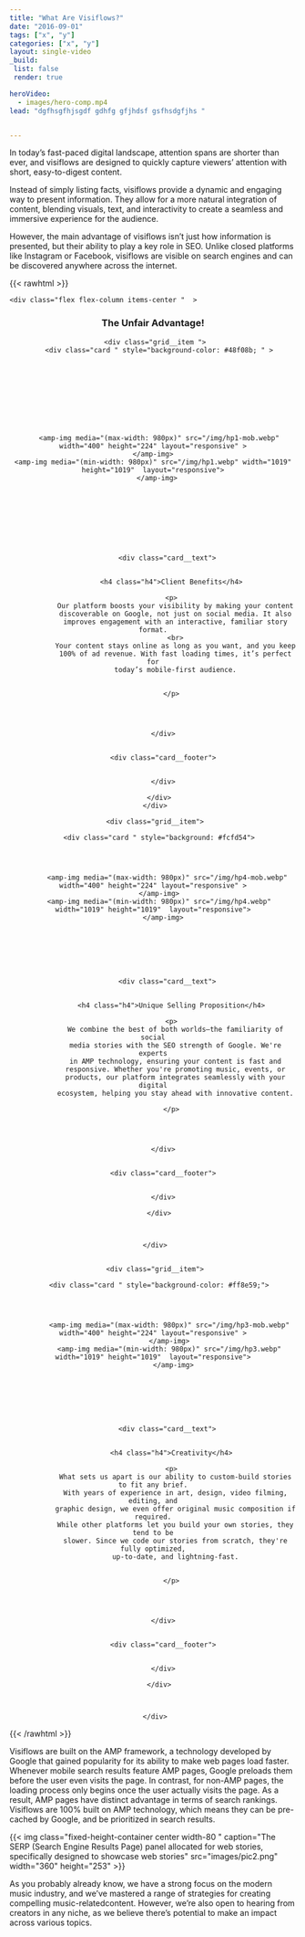 ```yaml
---
title: "What Are Visiflows?"
date: "2016-09-01"
tags: ["x", "y"]
categories: ["x", "y"]
layout: single-video
_build:
 list: false
 render: true

heroVideo:
  - images/hero-comp.mp4
lead: "dgfhsgfhjsgdf gdhfg gfjhdsf gsfhsdgfjhs "


---
```


In today’s fast-paced digital landscape, attention spans are shorter than ever, and visiflows are designed to quickly capture viewers’ attention with short, easy-to-digest content. 

Instead of simply listing facts, visiflows provide a dynamic and engaging way to present information. They allow for a more natural integration of content, blending visuals, text, and interactivity to create a seamless and immersive experience for the audience. 

However,  the main advantage of visiflows isn’t just how information is presented, but their ability to play a key role in SEO. Unlike closed platforms like Instagram or Facebook, visiflows are visible on search engines and can be discovered anywhere across the internet.

 


 {{< rawhtml >}}
  


<section class=" extended-container"  
>


    <div class="flex flex-column items-center "  >



   <div class="" style="  text-align: center; max-width: 66.8125rem;
  width: 100%;">



  <h3  > The Unfair Advantage!</h3>








 <div class="grid-textbox-container">
   <div class="grid" >

     <div class="grid__item ">
       <div class="card " style="background-color: #48f08b; " >

       
   
     


      


     
       <amp-img media="(max-width: 980px)" src="/img/hp1-mob.webp" width="400" height="224" layout="responsive" >
    </amp-img>
    <amp-img media="(min-width: 980px)" src="/img/hp1.webp" width="1019" height="1019"  layout="responsive">
      </amp-img>
         
   
       
       
      


       
      
           <div class="card__text">


             <h4 class="h4">Client Benefits</h4>

             <p>
               Our platform boosts your visibility by making your content
               discoverable on Google, not just on social media. It also
               improves engagement with an interactive, familiar story format.
               <br>
               Your content stays online as long as you want, and you keep
               100% of ad revenue. With fast loading times, it’s perfect for
               today’s mobile-first audience.


             </p>




         </div>


         <div class="card__footer">


         </div>

       </div>
     </div>

     <div class="grid__item">

       <div class="card " style="background: #fcfd54">

     
   
     
           <amp-img media="(max-width: 980px)" src="/img/hp4-mob.webp" width="400" height="224" layout="responsive" >
       </amp-img>
       <amp-img media="(min-width: 980px)" src="/img/hp4.webp" width="1019" height="1019"  layout="responsive">
         </amp-img>
 
       



       
      
           <div class="card__text">


             <h4 class="h4">Unique Selling Proposition</h4>

             <p>
               We combine the best of both worlds—the familiarity of social
               media stories with the SEO strength of Google. We're experts
               in AMP technology, ensuring your content is fast and
               responsive. Whether you're promoting music, events, or
               products, our platform integrates seamlessly with your digital
               ecosystem, helping you stay ahead with innovative content.

             </p>




         </div>


         <div class="card__footer">


         </div>

       </div>



     </div>


     <div class="grid__item">

       <div class="card " style="background-color: #ff8e59;">

    
   
     
            <amp-img media="(max-width: 980px)" src="/img/hp3-mob.webp" width="400" height="224" layout="responsive" >
            </amp-img>
            <amp-img media="(min-width: 980px)" src="/img/hp3.webp" width="1019" height="1019"  layout="responsive">
              </amp-img>
     
       
     


       
      
           <div class="card__text">


             <h4 class="h4">Creativity</h4>

             <p>
               What sets us apart is our ability to custom-build stories to fit any brief.
               With years of experience in art, design, video filming, editing, and
               graphic design, we even offer original music composition if required.
               While other platforms let you build your own stories, they tend to be
               slower. Since we code our stories from scratch, they're fully optimized,
               up-to-date, and lightning-fast.


             </p>




         </div>


         <div class="card__footer">


         </div>

       </div>



     </div>








   </div>

 </div>

</div>
</div>
</section>









 {{< /rawhtml >}}
 

Visiflows are built on the AMP framework, a technology developed by Google that gained popularity for its ability to make web pages load faster.  Whenever mobile search results feature AMP pages, Google preloads them before the user even visits the page. In contrast, for non-AMP pages, the loading process only begins once the user actually visits the page. As a result, AMP pages have distinct advantage in terms of search rankings.
Visiflows are 100% built on AMP technology, which means they  can be pre-cached by Google, and be prioritized in search results. 


{{< img class="fixed-height-container center width-80  " caption="The SERP (Search Engine Results Page) panel allocated for web stories, specifically designed to showcase web stories" src="images/pic2.png" width="360" height="253"   >}}

 As you probably already know, we have a strong focus on the modern music industry, and we’ve mastered a range of strategies for creating compelling music-relatedcontent. However, we’re also open to hearing from creators in any niche, as we believe there’s potential to make an impact across various topics.
 

